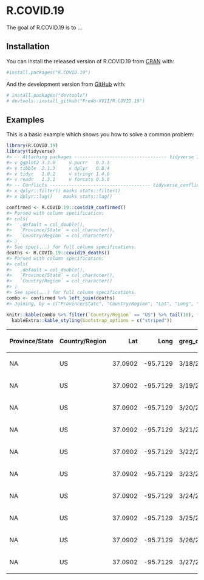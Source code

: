 
<!-- README.md is generated from README.Rmd. Please edit that file -->

# R.COVID.19

<!-- badges: start -->

<!-- [![Travis build status](https://travis-ci.org/Fredo-XVII/R.COVID.19.svg?branch=master)](https://travis-ci.org/Fredo-XVII/R.COVID.19) -->

<!-- badges: end -->

The goal of R.COVID.19 is to …

## Installation

You can install the released version of R.COVID.19 from
[CRAN](https://CRAN.R-project.org) with:

``` r
#install.packages("R.COVID.19")
```

And the development version from [GitHub](https://github.com/) with:

``` r
# install.packages("devtools")
# devtools::install_github("Fredo-XVII/R.COVID.19")
```

## Examples

This is a basic example which shows you how to solve a common problem:

``` r
library(R.COVID.19)
library(tidyverse)
#> -- Attaching packages ---------------------------------- tidyverse 1.3.0 --
#> v ggplot2 3.3.0     v purrr   0.3.3
#> v tibble  2.1.3     v dplyr   0.8.4
#> v tidyr   1.0.2     v stringr 1.4.0
#> v readr   1.3.1     v forcats 0.5.0
#> -- Conflicts ------------------------------------- tidyverse_conflicts() --
#> x dplyr::filter() masks stats::filter()
#> x dplyr::lag()    masks stats::lag()

confirmed <- R.COVID.19::covid19_confirmed()
#> Parsed with column specification:
#> cols(
#>   .default = col_double(),
#>   `Province/State` = col_character(),
#>   `Country/Region` = col_character()
#> )
#> See spec(...) for full column specifications.
deaths <- R.COVID.19::covid19_deaths()
#> Parsed with column specification:
#> cols(
#>   .default = col_double(),
#>   `Province/State` = col_character(),
#>   `Country/Region` = col_character()
#> )
#> See spec(...) for full column specifications.
combo <- confirmed %>% left_join(deaths)
#> Joining, by = c("Province/State", "Country/Region", "Lat", "Long", "greg_d")

knitr::kable(combo %>% filter(`Country/Region` == "US") %>% tail(10), format = "html") %>% 
  kableExtra::kable_styling(bootstrap_options = c("striped"))
```

<table class="table table-striped" style="margin-left: auto; margin-right: auto;">

<thead>

<tr>

<th style="text-align:left;">

Province/State

</th>

<th style="text-align:left;">

Country/Region

</th>

<th style="text-align:right;">

Lat

</th>

<th style="text-align:right;">

Long

</th>

<th style="text-align:left;">

greg\_d

</th>

<th style="text-align:right;">

confirmed\_cases

</th>

<th style="text-align:right;">

deaths\_cases

</th>

</tr>

</thead>

<tbody>

<tr>

<td style="text-align:left;">

NA

</td>

<td style="text-align:left;">

US

</td>

<td style="text-align:right;">

37.0902

</td>

<td style="text-align:right;">

\-95.7129

</td>

<td style="text-align:left;">

3/18/20

</td>

<td style="text-align:right;">

7783

</td>

<td style="text-align:right;">

118

</td>

</tr>

<tr>

<td style="text-align:left;">

NA

</td>

<td style="text-align:left;">

US

</td>

<td style="text-align:right;">

37.0902

</td>

<td style="text-align:right;">

\-95.7129

</td>

<td style="text-align:left;">

3/19/20

</td>

<td style="text-align:right;">

13677

</td>

<td style="text-align:right;">

200

</td>

</tr>

<tr>

<td style="text-align:left;">

NA

</td>

<td style="text-align:left;">

US

</td>

<td style="text-align:right;">

37.0902

</td>

<td style="text-align:right;">

\-95.7129

</td>

<td style="text-align:left;">

3/20/20

</td>

<td style="text-align:right;">

19100

</td>

<td style="text-align:right;">

244

</td>

</tr>

<tr>

<td style="text-align:left;">

NA

</td>

<td style="text-align:left;">

US

</td>

<td style="text-align:right;">

37.0902

</td>

<td style="text-align:right;">

\-95.7129

</td>

<td style="text-align:left;">

3/21/20

</td>

<td style="text-align:right;">

25489

</td>

<td style="text-align:right;">

307

</td>

</tr>

<tr>

<td style="text-align:left;">

NA

</td>

<td style="text-align:left;">

US

</td>

<td style="text-align:right;">

37.0902

</td>

<td style="text-align:right;">

\-95.7129

</td>

<td style="text-align:left;">

3/22/20

</td>

<td style="text-align:right;">

33276

</td>

<td style="text-align:right;">

417

</td>

</tr>

<tr>

<td style="text-align:left;">

NA

</td>

<td style="text-align:left;">

US

</td>

<td style="text-align:right;">

37.0902

</td>

<td style="text-align:right;">

\-95.7129

</td>

<td style="text-align:left;">

3/23/20

</td>

<td style="text-align:right;">

43847

</td>

<td style="text-align:right;">

557

</td>

</tr>

<tr>

<td style="text-align:left;">

NA

</td>

<td style="text-align:left;">

US

</td>

<td style="text-align:right;">

37.0902

</td>

<td style="text-align:right;">

\-95.7129

</td>

<td style="text-align:left;">

3/24/20

</td>

<td style="text-align:right;">

53740

</td>

<td style="text-align:right;">

706

</td>

</tr>

<tr>

<td style="text-align:left;">

NA

</td>

<td style="text-align:left;">

US

</td>

<td style="text-align:right;">

37.0902

</td>

<td style="text-align:right;">

\-95.7129

</td>

<td style="text-align:left;">

3/25/20

</td>

<td style="text-align:right;">

65778

</td>

<td style="text-align:right;">

942

</td>

</tr>

<tr>

<td style="text-align:left;">

NA

</td>

<td style="text-align:left;">

US

</td>

<td style="text-align:right;">

37.0902

</td>

<td style="text-align:right;">

\-95.7129

</td>

<td style="text-align:left;">

3/26/20

</td>

<td style="text-align:right;">

83836

</td>

<td style="text-align:right;">

1209

</td>

</tr>

<tr>

<td style="text-align:left;">

NA

</td>

<td style="text-align:left;">

US

</td>

<td style="text-align:right;">

37.0902

</td>

<td style="text-align:right;">

\-95.7129

</td>

<td style="text-align:left;">

3/27/20

</td>

<td style="text-align:right;">

101657

</td>

<td style="text-align:right;">

1581

</td>

</tr>

</tbody>

</table>
